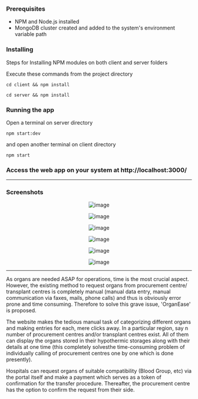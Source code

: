 ### Prerequisites

- NPM and Node.js installed
- MongoDB cluster created and added to the system's environment variable path

### Installing

Steps for Installing NPM modules on both client and server folders

Execute these commands from the project directory

```
cd client && npm install
```

```
cd server && npm install
```

### Running the app

Open a terminal on server directory

```
npm start:dev
```

and open another terminal on client directory
```
npm start
```


### Access the web app on your system at http://localhost:3000/

<hr>

### Screenshots

<p align="center">
  <img src="./Screenshots/1.jpeg" alt="image"/>
</p>

<p align="center">
  <img src="./Screenshots/2.jpeg" alt="image"/>
</p>

<p align="center">
  <img src="./Screenshots/3.jpeg" alt="image"/>
</p>

<p align="center">
  <img src="./Screenshots/4.jpeg" alt="image"/>
</p>

<p align="center">
  <img src="./Screenshots/5.jpeg" alt="image"/>
</p>

<p align="center">
  <img src="./Screenshots/6.jpeg" alt="image"/>
</p>

<hr>

As organs are needed ASAP for operations, time is the most crucial aspect. However, the existing method to request organs from procurement centre/ transplant centres is completely manual (manual data entry, manual communication via faxes, mails, phone calls) and thus is obviously error prone and time consuming. Therefore to solve this grave issue, 'OrganEase' is proposed. 

The website makes the tedious manual task of categorizing different organs and making entries for each, mere clicks away. In a particular region, say n number of procurement centres and/or transplant centres exist. All of them can display the organs stored in their hypothermic storages along with their details at one time (this completely solvesthe time-consuming problem of individually calling of procurement centres one by one which is done presently). 

Hospitals can request organs of suitable compatibility (Blood Group, etc) via the portal itself and make a payment which serves as a token of confirmation for the transfer procedure. Thereafter, the procurement centre has the option to confirm the request from their side.
